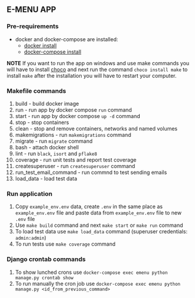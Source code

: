 ## E-MENU APP

### Pre-requirements
* docker and docker-compose are installed:
    - [docker install](https://docs.docker.com/engine/install/)
    - [docker-compose install](https://docs.docker.com/compose/install/)

**NOTE**
If you want to run the app on windows and use make commands you will have to install [choco](https://chocolatey.org/install) and next run the command `choco install make` to install `make` after the installation you will have to restart your computer.

### Makefile commands
1. build - build docker image
2. run - run app by docker compose `run` command
3. start - run app by docker compose `up -d` command
4. stop - stop containers
5. clean - stop and remove containers, networks and named volumes
6. makemigrations - run `makemigrations` command
7. migrate - run `migrate` command
8. bash - attach docker shell
9. lint - run `black`, `isort` and `pflake8`
10. coverage - run unit tests and report test coverage
11. createsuperuser - run `createsuperuser` command
12. run_test_email_command - run commnd to test sending emails
13. load_data - load test data

### Run application
1. Copy `example_env.env` data, create `.env` in the same place as `example_env.env` file and paste data from `example_env.env` file to new `.env` file
2. Use `make build` command and next `make start` or `make run` command
3. To load test data use `make load_data` command (superuser credentials: `admin:admin`)
4. To run tests use `make coverage` command


### Django crontab commands
1. To show lunched crons use `docker-compose exec emenu python manage.py crontab show`
2. To run manually the cron job use `docker-compose exec emenu python manage.py <id_from_previous_command>`